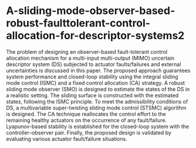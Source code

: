 # A-sliding-mode-observer-based-robust-faulttolerant-control-allocation-for-descriptor-systems2
The problem of designing an observer-based fault-tolerant control allocation mechanism for
a multi-input multi-output (MIMO) uncertain descriptor system (DS) subjected to actuator
faults/failures and external uncertainties is discussed in this paper. The proposed approach guarantees
system performance and closed-loop stability using the integral sliding mode control
(ISMC) and a fixed control allocation (CA) strategy. A robust sliding mode observer (SMO) is
designed to estimate the states of the DS in a realistic setting. The sliding surface is constructed
with the estimated states, following the ISMC principle. To meet the admissibility conditions of
DS, a multivariable super-twisting sliding mode control (STSMC) algorithm is designed. The CA
technique reallocates the control effort to the remaining healthy actuators on the occurrence
of any fault/failure. Lyapunov-based stability is established for the closed-loop system with the
controller–observer pair. Finally, the proposed design is validated by evaluating various actuator
fault/failure situations.
